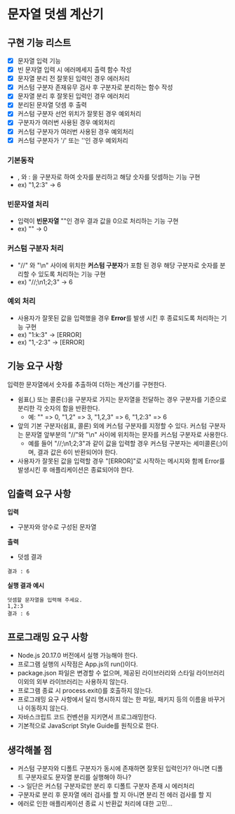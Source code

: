 # 문자열 덧셈 계산기

## 구현 기능 리스트
- [X] 문자열 입력 기능
- [X] 빈 문자열 입력 시 에러메세지 출력 함수 작성
- [X] 문자열 분리 전 잘못된 입력인 경우 에러처리
- [X] 커스텀 구분자 존재유무 검사 후 구분자로 분리하는 함수 작성
- [X] 문자열 분리 후 잘못된 입력인 경우 에러처리
- [X] 분리된 문자열 덧셈 후 출력
- [X] 커스텀 구분자 선언 위치가 잘못된 경우 예외처리
- [X] 구분자가 여러번 사용된 경우 예외처리
- [X] 커스텀 구분자가 여러번 사용된 경우 예외처리
- [X] 커스텀 구분자가 '/' 또는 '\'인 경우 예외처리

### 기본동작

- , 와 : 을 구분자로 하여 숫자를 분리하고 해당 숫자를 덧셈하는 기능 구현
- ex) "1,2:3" -> 6

### 빈문자열 처리

- 입력이 **빈문자열** ""인 경우 결과 값을 0으로 처리하는 기능 구현
- ex) "" -> 0

### 커스텀 구분자 처리

- "//" 와 "\n" 사이에 위치한 **커스텀 구분자**가 포함 된 경우 해당 구분자로 숫자를 분리할 수 있도록 처리하는 기능 구현
- ex) "//;\n1;2;3" -> 6

### 예외 처리

- 사용자가 잘못된 값을 입력했을 경우 **Error**를 발생 시킨 후 종료되도록 처리하는 기능 구현
- ex) "1:k:3" -> [ERROR]
- ex) "1,-2:3" -> [ERROR]

## 기능 요구 사항

입력한 문자열에서 숫자를 추출하여 더하는 계산기를 구현한다.

- 쉼표(,) 또는 콜론(:)을 구분자로 가지는 문자열을 전달하는 경우 구분자를 기준으로 분리한 각 숫자의 합을 반환한다.
  - 예: "" => 0, "1,2" => 3, "1,2,3" => 6, "1,2:3" => 6
- 앞의 기본 구분자(쉼표, 콜론) 외에 커스텀 구분자를 지정할 수 있다. 커스텀 구분자는 문자열 앞부분의 "//"와 "\n" 사이에 위치하는 문자를 커스텀 구분자로 사용한다.
  - 예를 들어 "//;\n1;2;3"과 같이 값을 입력할 경우 커스텀 구분자는 세미콜론(;)이며, 결과 값은 6이 반환되어야 한다.
- 사용자가 잘못된 값을 입력할 경우 "[ERROR]"로 시작하는 메시지와 함께 Error를 발생시킨 후 애플리케이션은 종료되어야 한다.

## 입출력 요구 사항

**입력**

- 구분자와 양수로 구성된 문자열

**출력**

- 덧셈 결과

```
결과 : 6
```

**실행 결과 예시**

```
덧셈할 문자열을 입력해 주세요.
1,2:3
결과 : 6
```

## 프로그래밍 요구 사항

- Node.js 20.17.0 버전에서 실행 가능해야 한다.
- 프로그램 실행의 시작점은 App.js의 run()이다.
- package.json 파일은 변경할 수 없으며, 제공된 라이브러리와 스타일 라이브러리 이외의 외부 라이브러리는 사용하지 않는다.
- 프로그램 종료 시 process.exit()를 호출하지 않는다.
- 프로그래밍 요구 사항에서 달리 명시하지 않는 한 파일, 패키지 등의 이름을 바꾸거나 이동하지 않는다.
- 자바스크립트 코드 컨벤션을 지키면서 프로그래밍한다.
- 기본적으로 JavaScript Style Guide를 원칙으로 한다.

## 생각해볼 점

 - 커스텀 구분자와 디폴트 구분자가 동시에 존재하면 잘못된 입력인가? 아니면 디폴트 구분자로도 문자열 분리를 실행해야 하나?
 - -> 일단은 커스텀 구분자로만 분리 후 디폴트 구분자 존재 시 에러처리
 - 구분자로 분리 후 문자열 에러 검사를 할 지 아니면 분리 전 에러 검사를 할 지
 - 에러로 인한 애플리케이션 종료 시 반환값 처리에 대한 고민...